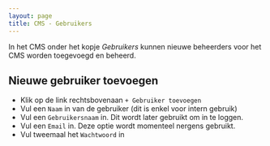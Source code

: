 ```yaml
---
layout: page
title: CMS - Gebruikers
---
```


In het CMS onder het kopje _Gebruikers_ kunnen nieuwe beheerders voor het CMS worden toegevoegd en beheerd.

## Nieuwe gebruiker toevoegen

- Klik op de link rechtsbovenaan `+ Gebruiker toevoegen`
- Vul een `Naam` in van de gebruiker (dit is enkel voor intern gebruik)
- Vul een `Gebruikersnaam` in. Dit wordt later gebruikt om in te loggen.
- Vul een `Email` in. Deze optie wordt momenteel nergens gebruikt.
- Vul tweemaal het `Wachtwoord` in

